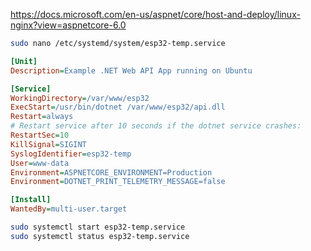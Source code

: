 
https://docs.microsoft.com/en-us/aspnet/core/host-and-deploy/linux-nginx?view=aspnetcore-6.0 

```bash
sudo nano /etc/systemd/system/esp32-temp.service
```

```ini
[Unit]
Description=Example .NET Web API App running on Ubuntu

[Service]
WorkingDirectory=/var/www/esp32
ExecStart=/usr/bin/dotnet /var/www/esp32/api.dll
Restart=always
# Restart service after 10 seconds if the dotnet service crashes:
RestartSec=10
KillSignal=SIGINT
SyslogIdentifier=esp32-temp
User=www-data
Environment=ASPNETCORE_ENVIRONMENT=Production
Environment=DOTNET_PRINT_TELEMETRY_MESSAGE=false

[Install]
WantedBy=multi-user.target
```

```bash
sudo systemctl start esp32-temp.service
sudo systemctl status esp32-temp.service
```